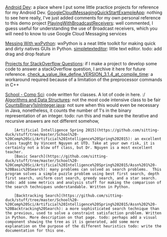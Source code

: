 [Android Dev](https://github.com/sitting-duck/stuff/tree/master/Android%20Dev): a place where I put some little practice projects for reference for my Android Dev.
	[GoogleCloudMessagingQuickStartExampleApp](https://github.com/sitting-duck/stuff/tree/master/Android%20Dev/GoogleCloudMessagingQuickStartExampleApp/google-services): nothing to see here really, I've just added comments for my own personal reference to this demo project
	[PlayingWithBroadcastReceivers](https://github.com/sitting-duck/stuff/tree/master/Android%20Dev/PlayingWithBroadcastReceivers): well commented, I guess useful for understanding the use of Broadcast receivers, which you will need to know to use Google Cloud Messaging services
	
[Messing With wxPython](https://github.com/sitting-duck/stuff/tree/master/Messing%20With%20wxPython): wxPython is a neat little toolkit for making quick and dirty natives GUIs in Python. 
	[simpletexteditor](https://github.com/sitting-duck/stuff/blob/master/Messing%20With%20wxPython/simpletexteditor.py): little text editor. todo: add drag and drop feature
	
[Projects for StackOverflow Questions](https://github.com/sitting-duck/stuff/tree/master/Projects%20for%20StackOverflow%20Questions/C%2B%2B/check_a_value_like_define_VERSION_3.1.4_at_compile_time): if I make a project to develop some code to answer a stackOverflow question, I archive it here for future reference.
	[check_a_value_like_define_VERSION_3.1.4_at_compile_time](https://github.com/sitting-duck/stuff/tree/master/Projects%20for%20StackOverflow%20Questions/C%2B%2B/check_a_value_like_define_VERSION_3.1.4_at_compile_time): a workaround required because of a limitation of the preprocessor commands in C++
	
[School - Comp Sci](https://github.com/sitting-duck/stuff/tree/master/School%20-%20Comp%20Sci): code written for classes. A lot of code in here. :/	
	[Algorithms and Data Structures](https://github.com/sitting-duck/stuff/tree/master/School%20-%20Comp%20Sci/Algorithms%20and%20Data%20Structures): not the most code intensive class to be fair
		[CountsBinary1sInInteger.java](https://github.com/sitting-duck/stuff/blob/master/School%20-%20Comp%20Sci/Algorithms%20and%20Data%20Structures/CountsBinary1sInInteger.java): not sure when this would even be necessary in Java, nonetheless, it counts the number of 1's in the binary representation of an integer.  todo: run this and make sure the iterative and recursive answers are not different somehow, 
		
		[Artificial Intelligence Spring 2015](https://github.com/sitting-duck/stuff/tree/master/School%20-%20Comp%20Sci/Artificial%20Intelligence%20Spring%202015): an excellent class taught by Vincent Nguyen at UTD. Take at your own risk, it is certainly not a blow off class, but Dr. Nguyen is a most excellent teacher.
		[Basic Search](https://github.com/sitting-duck/stuff/tree/master/School%20-%20Comp%20Sci/Artificial%20Intelligence%20Spring%202015/Assn%201%20-%20Basic%20Search): many problems can solved as search problems.  This program solves a simple puzzle problem using best first search, depth first search, uniform cost search, greedy search, and a star search. todo: add some metrics and analysis stuff for making the comparison of the search techniques understandable. Written in Python.
	
		[Backtracking Search](https://github.com/sitting-duck/stuff/tree/master/School%20-%20Comp%20Sci/Artificial%20Intelligence%20Spring%202015/Assn%202%20-%20Backtracking%20Search): a more sophisticated search technique than the previous, used to solve a constraint satisfaction problem. Written in Python. More description on that page. todo: perhaps add a visual component showing the tree as it is generated, add some more explanation on the purpose of the different heuristics todo: write the documentation for this one.